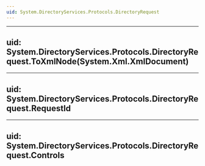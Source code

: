 ```yaml
---
uid: System.DirectoryServices.Protocols.DirectoryRequest
---
```


---
uid: System.DirectoryServices.Protocols.DirectoryRequest.ToXmlNode(System.Xml.XmlDocument)
---

---
uid: System.DirectoryServices.Protocols.DirectoryRequest.RequestId
---

---
uid: System.DirectoryServices.Protocols.DirectoryRequest.Controls
---
